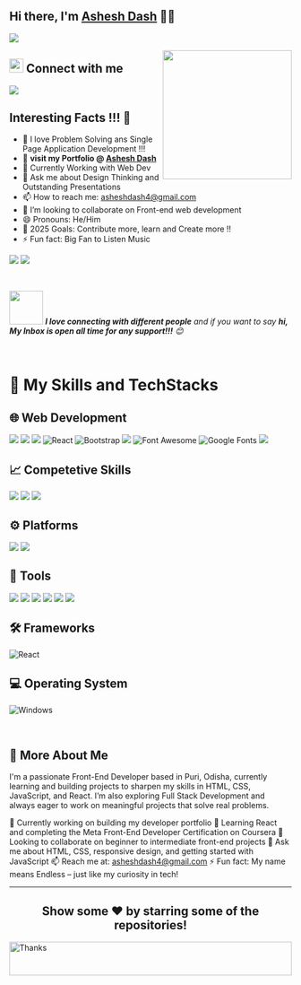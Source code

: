 ## Hi there, I'm [Ashesh Dash](https://github.com/4-Endless-coder) 👋👋

![](https://readme-typing-svg.herokuapp.com?font=Montserrat&color=0f403d&lines=I'm+a+Front-end+Web+Developer;I'm+a+Student+Coordinator;I'm+a+Design+Thinker;I+create+outstanding+presentations;I'm+interested+to+develop+new+things)

<img align='right' src="https://media.giphy.com/media/M9gbBd9nbDrOTu1Mqx/giphy.gif" width="230">

## <img src="https://media.giphy.com/media/5WJ6SOKeNKrSzblU4R/giphy.gif" width="25"> Connect with me 
[![](https://img.shields.io/badge/7008373747-25D366?style=social&logo=whatsapp&logoColor=green)]()

## Interesting Facts !!! 🤔

- 🔭 I love Problem Solving ans Single Page Application Development !!!
- 🚀 **visit my Portfolio @ [Ashesh Dash](https://asheshdash.vercel.app/)**
- 🌱 Currently Working with Web Dev 
- 💬 Ask me about Design Thinking and Outstanding Presentations 
- 📫 How to reach me: [asheshdash4@gmail.com](mailto:asheshdash4@.com)
- 🤔 I’m looking to collaborate on Front-end web development
- 😄 Pronouns: He/Him
- 🥅 2025 Goals: Contribute more, learn and Create more !!
- ⚡ Fun fact: Big Fan to Listen Music

[![](https://img.shields.io/badge/LinkedIn-E4405F?style=social&logo=linkedin&label=Connect&logoColor=blue)](https://www.linkedin.com/in/ashesh-dash-web-dev)
[![](https://img.shields.io/badge/Instagram-E4405F?style=social&label=follow&logo=instagram&logoColor=red)](https://www.instagram.com/eterrnalendless_/)


<br>

<img src="https://media.giphy.com/media/LnQjpWaON8nhr21vNW/giphy.gif" width="60"> <em><b>I love connecting with different people</b> and if you want to say <b>hi, My Inbox is open all time for any support!!!</b> 😊</em>

<br>

# 🚀 My Skills and TechStacks

## 🌐 Web Development

![](https://img.shields.io/badge/HTML5-E34F26?style=for-the-badge&logo=html5&logoColor=white)
![](https://img.shields.io/badge/CSS3-1572B6?style=for-the-badge&logo=css3&logoColor=white)
![](https://img.shields.io/badge/JavaScript-F7DF1E?style=for-the-badge&logo=javascript&logoColor=black)
![React](https://img.shields.io/badge/React_JS-20232A?style=for-the-badge&logo=react&logoColor=61DAFB)
![Bootstrap](https://img.shields.io/static/v1?style=for-the-badge&message=Bootstrap&color=7952B3&logo=Bootstrap&logoColor=FFFFFF&label=)
![](https://img.shields.io/badge/JQuery-0769AD?style=for-the-badge&logo=jquery&logoColor=white)
![Font Awesome](https://img.shields.io/static/v1?style=for-the-badge&message=Font+Awesome&color=339AF0&logo=Font+Awesome&logoColor=FFFFFF&label=)
![Google Fonts](https://img.shields.io/static/v1?style=for-the-badge&message=Google+Fonts&color=4285F4&logo=Google+Fonts&logoColor=FFFFFF&label=)
![](https://img.shields.io/static/v1?style=for-the-badge&message=JSON&color=000000&logo=JSON&logoColor=FFFFFF&label=)


## 📈 Competetive Skills

![](https://img.shields.io/static/v1?style=for-the-badge&message=Problem+solving&color=E34F26&logo=problem+solving&logoColor=FFFFFF&label=)
![](https://img.shields.io/static/v1?style=for-the-badge&message=Team+Management&color=black&logoColor=FFFFFF&label=)
![](https://img.shields.io/static/v1?style=for-the-badge&message=Leadership&color=3178C6&logoColor=FFFFFF&label=)


## ⚙️ Platforms

![](https://img.shields.io/static/v1?style=for-the-badge&message=Git&color=F05032&logo=Git&logoColor=FFFFFF&label=)
![](https://img.shields.io/static/v1?style=for-the-badge&message=GitHub&color=181717&logo=GitHub&logoColor=FFFFFF&label=)

## 🔧 Tools

![](https://img.shields.io/static/v1?style=for-the-badge&message=Visual+Studio+Code&color=007ACC&logo=Visual+Studio+Code&logoColor=FFFFFF&label=)
![](https://img.shields.io/static/v1?style=for-the-badge&message=Microsoft+Word&color=2B579A&logo=Microsoft+Word&logoColor=FFFFFF&label=)
![](https://img.shields.io/static/v1?style=for-the-badge&message=Microsoft+Excel&color=217346&logo=Microsoft+Excel&logoColor=FFFFFF&label=)
![](https://img.shields.io/static/v1?style=for-the-badge&message=PowerPoint&color=B7472A&logo=Microsoft+PowerPoint&logoColor=FFFFFF&label=)
![](https://img.shields.io/static/v1?style=for-the-badge&message=CodePen&color=000000&logo=CodePen&logoColor=FFFFFF&label=)
![](https://img.shields.io/static/v1?style=for-the-badge&message=Postman&color=FF6C37&logo=Postman&logoColor=FFFFFF&label=)

## 🛠 Frameworks

![React](https://img.shields.io/badge/React_JS-20232A?style=for-the-badge&logo=react&logoColor=61DAFB)


## 💻 Operating System

![Windows](https://img.shields.io/static/v1?style=for-the-badge&message=Windows&color=0078D6&logo=Windows&logoColor=FFFFFF&label=)

<br />

## 🤔 More About Me 

I'm a passionate Front-End Developer based in Puri, Odisha, currently learning and building projects to sharpen my skills in HTML, CSS, JavaScript, and React. I’m also exploring Full Stack Development and always eager to work on meaningful projects that solve real problems.

🔭 Currently working on building my developer portfolio
🌱 Learning React and completing the Meta Front-End Developer Certification on Coursera
👯 Looking to collaborate on beginner to intermediate front-end projects
💬 Ask me about HTML, CSS, responsive design, and getting started with JavaScript
📫 Reach me at: asheshdash4@gmail.com
⚡ Fun fact: My name means Endless – just like my curiosity in tech!

---


<div align="center">

## Show some ❤️ by starring some of the repositories!

</div>

<img align='center'  height="60" alt="Thanks" width="100%" src="/assets/Thanks.svg"/> 
